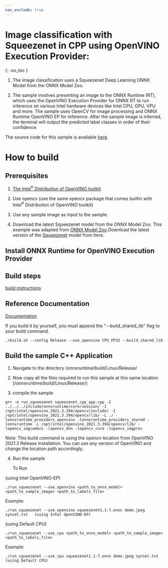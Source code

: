 ```yaml
---
nav_exclude: true
---
```


# Image classification with Squeezenet in CPP using OpenVINO Execution Provider:
{: .no_toc }

1. The image classification uses a Squeezenet Deep Learning ONNX Model from the ONNX Model Zoo.

2. The sample involves presenting an image to the ONNX Runtime (RT), which uses the OpenVINO Execution Provider for ONNX RT to run inference on various Intel hardware devices like Intel CPU, GPU, VPU and more. The sample uses OpenCV for image processing and ONNX Runtime OpenVINO EP for inference. After the sample image is inferred, the terminal will output the predicted label classes in order of their confidence.

The source code for this sample is available [here](https://github.com/microsoft/onnxruntime/tree/master/samples/c_cxx/OpenVINO_EP_samples/squeezenet_classification).

# How to build

## Prerequisites
1. [The Intel<sup>®</sup> Distribution of OpenVINO toolkit](https://docs.openvinotoolkit.org/latest/index.html)

2. Use opencv (use the same opencv package that comes builtin with Intel<sup>®</sup> Distribution of OpenVINO toolkit)

3. Use any sample image as input to the sample.

4. Download the latest Squeezenet model from the ONNX Model Zoo.
   This example was adapted from [ONNX Model Zoo](https://github.com/onnx/models).Download the latest version of the [Squeezenet](https://github.com/onnx/models/tree/master/vision/classification/squeezenet) model from here.

## Install ONNX Runtime for OpenVINO Execution Provider

## Build steps
[build instructions](https://www.onnxruntime.ai/docs/reference/execution-providers/OpenVINO-ExecutionProvider.html#build)


## Reference Documentation
[Documentation](https://www.onnxruntime.ai/docs/reference/execution-providers/OpenVINO-ExecutionProvider.html)

If you build it by yourself, you must append the "--build_shared_lib" flag to your build command. 
```
./build.sh --config Release --use_openvino CPU_FP32 --build_shared_lib 
```

## Build the sample C++ Application

1. Navigate to the directory /onnxruntime/build/Linux/Release/

2. Now copy all the files required to run this sample at this same location (/onnxruntime/build/Linux/Release/)

3. compile the sample

```
g++ -o run_squeezenet squeezenet_cpp_app.cpp -I ../../../include/onnxruntime/core/session/ -I /opt/intel/openvino_2021.3.394/opencv/include/ -I /opt/intel/openvino_2021.3.394/opencv/lib/ -L ./ -lonnxruntime_providers_openvino -lonnxruntime_providers_shared -lonnxruntime -L /opt/intel/openvino_2021.3.394/opencv/lib/ -lopencv_imgcodecs -lopencv_dnn -lopencv_core -lopencv_imgproc
```

Note: This build command is using the opencv location from OpenVINO 2021.3 Release Installation. You can use any version of OpenVINO and change the location path accordingly.

4. Run the sample

    To Run

(using Intel OpenVINO-EP)

```
./run_squeezenet --use_openvino <path_to_onnx_model> <path_to_sample_image> <path_to_labels_file>
```

Example:

```
./run_squeezenet --use_openvino squeezenet1.1-7.onnx demo.jpeg synset.txt   (using Intel OpenVINO-EP)
```

(using Default CPU)

```
./run_squeezenet --use_cpu <path_to_onnx_model> <path_to_sample_image> <path_to_labels_file>
```

Example:

```
./run_squeezenet --use_cpu squeezenet1.1-7.onnx demo.jpeg synset.txt   (using Default CPU)
```